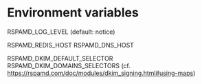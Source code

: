 # Environment variables

RSPAMD_LOG_LEVEL (default: notice)

RSPAMD_REDIS_HOST
RSPAMD_DNS_HOST

RSPAMD_DKIM_DEFAULT_SELECTOR
RSPAMD_DKIM_DOMAINS_SELECTORS (cf. <https://rspamd.com/doc/modules/dkim_signing.html#using-maps>)
